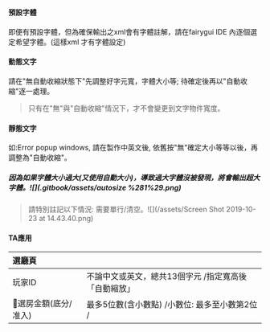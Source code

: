 # 

#### 預設字體

即便有預設字體，但為確保輸出之xml會有字體註解，請在fairygui IDE 內逐個選定希望字體。\(這樣xml 才有字體設定\)

#### 動態文字

請在"無自動收縮狀態下"先調整好字元寬，字體大小等; 待確定後再以"自動收縮"逐一處理。

> 只有在"無"與"自動收縮"情況下，才不會變更到文字物件寬度。

#### 靜態文字

如:Error popup windows, 請在製作中英文後, 依舊按"無"確定大小等等以後，再調整為"自動收縮"。

##### 因為如果字體大小過大\(又使用自動大小\)，導致過大字體沒被發現，將會輸出超大字體。![](.gitbook/assets/autosize %281%29.png)

> 請特別註記以下情況: 需要單行/清空。![](/assets/Screen Shot 2019-10-23 at 14.43.40.png)

#### TA應用

| 選廳頁 |  |
| :--- | :--- |
| 玩家ID | 不論中文或英文，總共13個字元 /指定寬高後「自動縮放」 |
| 選房金額\(底分/准入\) | 最多5位數\(含小數點\) /小數位: 最多至小數第2位 / |



